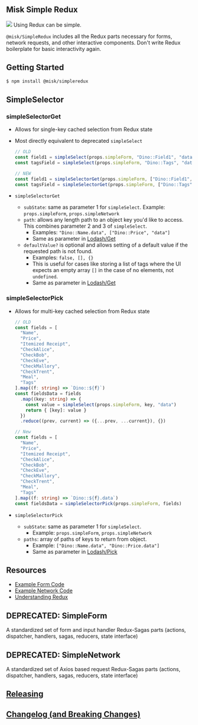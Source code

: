 ## Misk Simple Redux

![](https://raw.githubusercontent.com/cashapp/misk/master/misk.png)
Using Redux can be simple.

`@misk/SimpleRedux` includes all the Redux parts necessary for forms, network requests, and other interactive components. Don't write Redux boilerplate for basic interactivity again.

## Getting Started

```bash
$ npm install @misk/simpleredux
```

## SimpleSelector

### simpleSelectorGet

- Allows for single-key cached selection from Redux state
- Most directly equivalent to deprecated `simpleSelect`

  ```Typescript
  // OLD
  const field1 = simpleSelect(props.simpleForm, "Dino::Field1", "data")
  const tagsField = simpleSelect(props.simpleForm, "Dino::Tags", "data", simpleType.array)

  // NEW
  const field1 = simpleSelectorGet(props.simpleForm, ["Dino::Field1", "data"])
  const tagsField = simpleSelectorGet(props.simpleForm, ["Dino::Tags", "data"], [])
  ```

- `simpleSelectorGet`
  - `subState`: same as parameter 1 for `simpleSelect`. Example: `props.simpleForm`, `props.simpleNetwork`
  - `path`: allows any length path to an object key you'd like to access. This combines parameter 2 and 3 of `simpleSelect`.
    - Examples: `"Dino::Name.data", ["Dino::Price", "data"]`
    - Same as parameter in [Lodash/Get](https://lodash.com/docs#get)
  - `defaultValue?` is optional and allows setting of a default value if the requested path is not found.
    - Examples: `false, [], {}`
    - This is useful for cases like storing a list of tags where the UI expects an empty array `[]` in the case of no elements, not `undefined`.
    - Same as parameter in [Lodash/Get](https://lodash.com/docs#get)

### simpleSelectorPick

- Allows for multi-key cached selection from Redux state

  ```Typescript
  // OLD
  const fields = [
    "Name",
    "Price",
    "Itemized Receipt",
    "CheckAlice",
    "CheckBob",
    "CheckEve",
    "CheckMallory",
    "CheckTrent",
    "Meal",
    "Tags"
  ].map((f: string) => `Dino::${f}`)
  const fieldsData = fields
    .map((key: string) => {
      const value = simpleSelect(props.simpleForm, key, "data")
      return { [key]: value }
    })
    .reduce((prev, current) => ({...prev, ...current}), {})

  // New
  const fields = [
    "Name",
    "Price",
    "Itemized Receipt",
    "CheckAlice",
    "CheckBob",
    "CheckEve",
    "CheckMallory",
    "CheckTrent",
    "Meal",
    "Tags"
  ].map((f: string) => `Dino::${f}.data`)
  const fieldsData = simpleSelectorPick(props.simpleForm, fields)
  ```

- `simpleSelectorPick`
  - `subState`: same as parameter 1 for `simpleSelect`.
    - Example: `props.simpleForm`, `props.simpleNetwork`
  - `paths`: array of paths of keys to return from object.
    - Example: `["Dino::Name.data", "Dino::Price.data"]`
    - Same as parameter in [Lodash/Pick](https://lodash.com/docs#pick)

## Resources

- [Example Form Code](https://github.com/cashapp/misk-web/blob/master/examples/tabs/palette-exemplar/src/containers/SampleFormContainer.tsx)
- [Example Network Code](https://github.com/cashapp/misk-web/blob/master/examples/tabs/palette-exemplar/src/containers/SampleNetworkContainer.tsx)
- [Understanding Redux](https://github.com/cashapp/misk-web/blob/master/packages/%40misk/simpleredux/REDUX.md)

## DEPRECATED: SimpleForm

A standardized set of form and input handler Redux-Sagas parts (actions, dispatcher, handlers, sagas, reducers, state interface)

## DEPRECATED: SimpleNetwork

A standardized set of Axios based request Redux-Sagas parts (actions, dispatcher, handlers, sagas, reducers, state interface)

## [Releasing](https://github.com/cashapp/misk-web/blob/master/RELEASING.md)

## [Changelog (and Breaking Changes)](https://github.com/cashapp/misk-web/blob/master/CHANGELOG.md)
